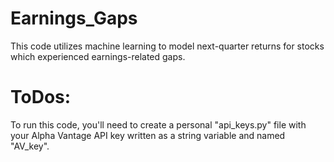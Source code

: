 # Earnings_Gaps
This code utilizes machine learning to model next-quarter returns for stocks which experienced earnings-related gaps.

# ToDos:
To run this code, you'll need to create a personal "api_keys.py" file with your Alpha Vantage API key written as a string variable and named "AV_key".
